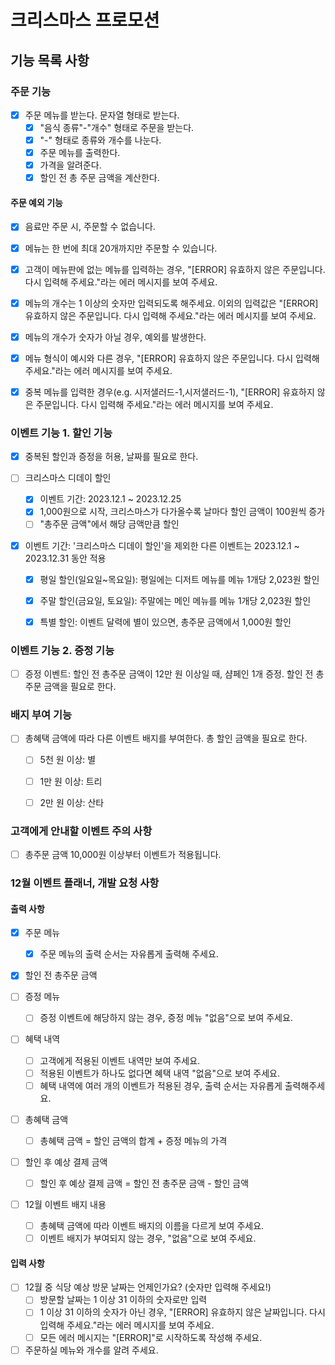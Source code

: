 # 크리스마스 프로모션

## 기능 목록 사항
### 주문 기능
- [x] 주문 메뉴를 받는다. 문자열 형태로 받는다.
  - [x] "음식 종류"-"개수" 형태로 주문을 받는다.
  - [x] "-" 형태로 종류와 개수를 나눈다.
  - [x] 주문 메뉴를 출력한다.
  - [x] 가격을 알려준다.
  - [x] 할인 전 총 주문 금액을 계산한다.

#### 주문 예외 기능
- [x] 음료만 주문 시, 주문할 수 없습니다.

- [x] 메뉴는 한 번에 최대 20개까지만 주문할 수 있습니다.

- [x] 고객이 메뉴판에 없는 메뉴를 입력하는 경우, "[ERROR] 유효하지 않은 주문입니다. 다시 입력해 주세요."라는 에러 메시지를 보여 주세요.

- [x] 메뉴의 개수는 1 이상의 숫자만 입력되도록 해주세요. 이외의 입력값은 "[ERROR] 유효하지 않은 주문입니다. 다시 입력해 주세요."라는 에러 메시지를 보여 주세요. 

- [x] 메뉴의 개수가 숫자가 아닐 경우, 예외를 발생한다.

- [x] 메뉴 형식이 예시와 다른 경우, "[ERROR] 유효하지 않은 주문입니다. 다시 입력해 주세요."라는 에러 메시지를 보여 주세요.

- [x] 중복 메뉴를 입력한 경우(e.g. 시저샐러드-1,시저샐러드-1), "[ERROR] 유효하지 않은 주문입니다. 다시 입력해 주세요."라는 에러 메시지를 보여 주세요.

### 이벤트 기능 1. 할인 기능
- [x] 중복된 할인과 증정을 허용, 날짜를 필요로 한다.

- [ ] 크리스마스 디데이 할인
  - [x] 이벤트 기간: 2023.12.1 ~ 2023.12.25
  - [x] 1,000원으로 시작, 크리스마스가 다가올수록 날마다 할인 금액이 100원씩 증가
  - [ ] "총주문 금액"에서 해당 금액만큼 할인

- [x] 이벤트 기간: '크리스마스 디데이 할인'을 제외한 다른 이벤트는 2023.12.1 ~ 2023.12.31 동안 적용
  - [x] 평일 할인(일요일~목요일): 평일에는 디저트 메뉴를 메뉴 1개당 2,023원 할인
  - [x] 주말 할인(금요일, 토요일): 주말에는 메인 메뉴를 메뉴 1개당 2,023원 할인
  - [x] 특별 할인: 이벤트 달력에 별이 있으면, 총주문 금액에서 1,000원 할인


### 이벤트 기능 2. 증정 기능
- [ ] 증정 이벤트: 할인 전 총주문 금액이 12만 원 이상일 때, 샴페인 1개 증정. 할인 전 총 주문 금액을 필요로 한다.


### 배지 부여 기능
- [ ] 총혜택 금액에 따라 다른 이벤트 배지를 부여한다. 총 할인 금액을 필요로 한다.
  - [ ] 5천 원 이상: 별
  - [ ] 1만 원 이상: 트리
  - [ ] 2만 원 이상: 산타


### 고객에게 안내할 이벤트 주의 사항
- [ ] 총주문 금액 10,000원 이상부터 이벤트가 적용됩니다.


### 12월 이벤트 플래너, 개발 요청 사항
#### 출력 사항
- [x] 주문 메뉴
  - [x] 주문 메뉴의 출력 순서는 자유롭게 출력해 주세요.

- [x] 할인 전 총주문 금액

- [ ] 증정 메뉴
  - [ ] 증정 이벤트에 해당하지 않는 경우, 증정 메뉴 "없음"으로 보여 주세요.

- [ ] 혜택 내역
  - [ ] 고객에게 적용된 이벤트 내역만 보여 주세요.
  - [ ] 적용된 이벤트가 하나도 없다면 혜택 내역 "없음"으로 보여 주세요.
  - [ ] 혜택 내역에 여러 개의 이벤트가 적용된 경우, 출력 순서는 자유롭게 출력해주세요.

- [ ] 총혜택 금액
  - [ ] 총혜택 금액 = 할인 금액의 합계 + 증정 메뉴의 가격

- [ ] 할인 후 예상 결제 금액
  - [ ] 할인 후 예상 결제 금액 = 할인 전 총주문 금액 - 할인 금액

- [ ] 12월 이벤트 배지 내용
  - [ ] 총혜택 금액에 따라 이벤트 배지의 이름을 다르게 보여 주세요.
  - [ ] 이벤트 배지가 부여되지 않는 경우, "없음"으로 보여 주세요.

#### 입력 사항
- [ ] 12월 중 식당 예상 방문 날짜는 언제인가요? (숫자만 입력해 주세요!)
  - [ ] 방문할 날짜는 1 이상 31 이하의 숫자로만 입력
  - [ ] 1 이상 31 이하의 숫자가 아닌 경우, "[ERROR] 유효하지 않은 날짜입니다. 다시 입력해 주세요."라는 에러 메시지를 보여 주세요.
  - [ ] 모든 에러 메시지는 "[ERROR]"로 시작하도록 작성해 주세요.

- [ ] 주문하실 메뉴와 개수를 알려 주세요.